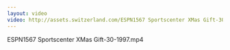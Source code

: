 ```yaml
---
layout: video
video: http://assets.switzerland.com/ESPN1567 Sportscenter XMas Gift-30-1997.mp4
---
```

ESPN1567 Sportscenter XMas Gift-30-1997.mp4

